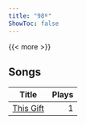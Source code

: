 ```yaml
---
title: "98º"
ShowToc: false
---
```


{{< more >}}

## Songs
Title | Plays 
----- | -----: 
[This Gift](/songs/this-gift) | 1

